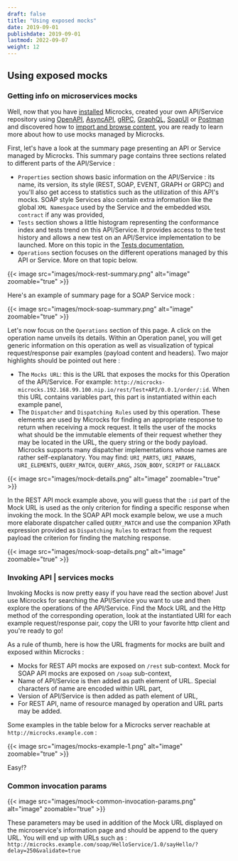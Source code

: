 ```yaml
---
draft: false
title: "Using exposed mocks"
date: 2019-09-01
publishdate: 2019-09-01
lastmod: 2022-09-07
weight: 12
---
```


## Using exposed mocks
    
### Getting info on microservices mocks
			
Well, now that you have [installed](/documentation/getting-started) Microcks, created your own API/Service repository using [OpenAPI](../openapi/), [AsyncAPI](../asyncapi/), [gRPC](../grpc/), [GraphQL](../graphql/), [SoapUI](../soapui/) or [Postman](../postman/) and discovered how to [import and browse content](/documentation/getting-started), you are ready to learn more about how to use mocks managed by Microcks.

First, let's have a look at the summary page presenting an API or Service managed by Microcks. This summary page contains three sections related to different parts of the API/Service :

* `Properties` section shows basic information on the API/Service : its name, its version, its style (REST, SOAP, EVENT, GRAPH or GRPC) and you'll also get access to statistics such as the utilization of this API's mocks. SOAP style Services also contain extra information like the global `XML Namespace` used by the Service and the embedded `WSDL contract` if any was provided,
* `Tests` section shows a little histogram representing the conformance index and tests trend on this API/Service. It provides access to the test history and allows a new test on an API/Service implementation to be launched. More on this topic in the [Tests documentation](/documentation/using/tests),
* `Operations` section focuses on the different operations managed by this API or Service. More on that topic below.

{{< image src="images/mock-rest-summary.png" alt="image" zoomable="true" >}}
			
Here's an example of summary page for a SOAP Service mock :
			
{{< image src="images/mock-soap-summary.png" alt="image" zoomable="true" >}}
			
Let's now focus on the `Operations` section of this page. A click on the operation name unveils its details. Within an Operation panel, you will get generic information on this operation as well as visualization of typical request/response pair examples (payload content and headers). Two major highlights should be pointed out here :

* The `Mocks URL`: this is the URL that exposes the mocks for this Operation of the API/Service. For example: `http://microcks-microcks.192.168.99.100.nip.io/rest/Test+API/0.0.1/order/:id`. When this URL contains variables part, this part is instantiated within each example panel,
* The `Dispatcher` and `Dispatching Rules` used by this operation. These elements are used by Microcks for finding an appropriate response to return when receiving a mock request. It tells the user of the mocks what should be the immutable elements of their request whether they may be located in the URL, the query string or the body payload. Microcks supports many dispatcher implementations whose names are rather self-explanatory. You may find: `URI_PARTS`, `URI_PARAMS`, `URI_ELEMENTS`, `QUERY_MATCH`, `QUERY_ARGS`, `JSON_BODY`, `SCRIPT` or `FALLBACK`

{{< image src="images/mock-details.png" alt="image" zoomable="true" >}}

In the REST API mock example above, you will guess that the `:id` part of the Mock URL is used as the only criterion for finding a specific response when invoking the mock. In the SOAP API mock example below, we use a much more elaborate dispatcher called `QUERY_MATCH` and use the companion XPath expression provided as `Dispatching Rules` to extract from the request payload the criterion for finding the matching response.

{{< image src="images/mock-soap-details.png" alt="image" zoomable="true" >}}

### Invoking API | services mocks

Invoking Mocks is now pretty easy if you have read the section above! Just use Microcks for searching the API/Service you want to use and then explore the operations of the API/Service. Find the Mock URL and the Http method of the corresponding operation, look at the instantiated URI for each example request/response pair, copy the URI to your favorite http client and you're ready to go!

As a rule of thumb, here is how the URL fragments for mocks are built and exposed within Microcks :

* Mocks for REST API mocks are exposed on `/rest` sub-context. Mock for SOAP API mocks are exposed on `/soap` sub-context,
* Name of API/Service is then added as path element of URL. Special characters of name are encoded within URL part,
* Version of API/Service is then added as path element of URL,
* For REST API, name of resource managed by operation and URL parts may be added.

Some examples in the table below for a Microcks server reachable at `http://microcks.example.com` :

{{< image src="images/mocks-example-1.png" alt="image" zoomable="true" >}}

Easy!?

### Common invocation params

{{< image src="images/mock-common-invocation-params.png" alt="image" zoomable="true" >}}

These parameters may be used in addition of the Mock URL displayed on the microservice's information page and should be append to the query URL. You will end up with URLs such as : `http://microcks.example.com/soap/HelloService/1.0/sayHello/?delay=250&validate=true`
